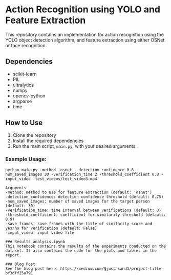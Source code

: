 # Action Recognition using YOLO and Feature Extraction

This repository contains an implementation for action recognition using the YOLO object detection algorithm, and feature extraction using either OSNet or face recognition.

## Dependencies
- scikit-learn
- PIL
- ultralytics
- numpy
- opencv-python
- argparse
- time

## How to Use
1. Clone the repository
2. Install the required dependencies
3. Run the main script, `main.py`, with your desired arguments.

### Example Usage:
```shell
python main.py -method 'osnet' -detection_confidence 0.8 -num_saved_images 30 -verification_time 2 -threshold_coefficient 0.8 -input_video 'test_videos/test_video3.mp4' 

Arguments
-method: method to use for feature extraction (default: 'osnet')
-detection_confidence: detection confidence threshold (default: 0.75)
-num_saved_images: number of saved images for the target person (default: 30)
-verification_time: time interval between verifications (default: 3)
-threshold_coefficient: coefficient for similarity threshold (default: 0.9)
-save_frames: save frames with the title of similarity score and yes/no for verification (default: False)
-input_video: input video file

### Results_analysis.ipynb
This notebook contains the results of the experiments conducted on the dataset. It also contains the code for the plots and tables in the report.

### Blog Post
See the blog post here: https://medium.com/@justasand1/project-title-bf3dff25a791
